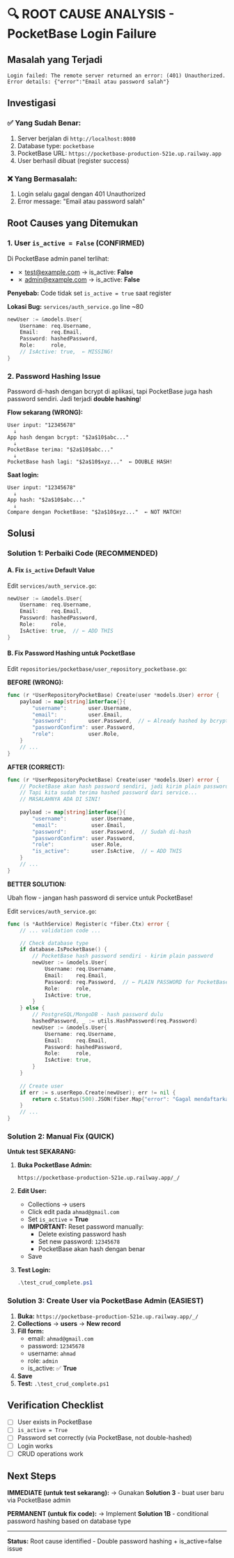 # 🔍 ROOT CAUSE ANALYSIS - PocketBase Login Failure

## Masalah yang Terjadi

```
Login failed: The remote server returned an error: (401) Unauthorized.
Error details: {"error":"Email atau password salah"}
```

## Investigasi

### ✅ Yang Sudah Benar:
1. Server berjalan di `http://localhost:8080`
2. Database type: `pocketbase`
3. PocketBase URL: `https://pocketbase-production-521e.up.railway.app`
4. User berhasil dibuat (register success)

### ❌ Yang Bermasalah:
1. Login selalu gagal dengan 401 Unauthorized
2. Error message: "Email atau password salah"

## Root Causes yang Ditemukan

### 1. **User `is_active = False` (CONFIRMED)**
Di PocketBase admin panel terlihat:
- ✗ test@example.com → is_active: **False**
- ✗ admin@example.com → is_active: **False**

**Penyebab:** Code tidak set `is_active = true` saat register

**Lokasi Bug:** `services/auth_service.go` line ~80
```go
newUser := &models.User{
    Username: req.Username,
    Email:    req.Email,
    Password: hashedPassword,
    Role:     role,
    // IsActive: true,  ← MISSING!
}
```

### 2. **Password Hashing Issue**
Password di-hash dengan bcrypt di aplikasi, tapi PocketBase juga hash password sendiri.
Jadi terjadi **double hashing**!

**Flow sekarang (WRONG):**
```
User input: "12345678"
  ↓
App hash dengan bcrypt: "$2a$10$abc..."
  ↓  
PocketBase terima: "$2a$10$abc..."
  ↓
PocketBase hash lagi: "$2a$10$xyz..."  ← DOUBLE HASH!
```

**Saat login:**
```
User input: "12345678"
  ↓
App hash: "$2a$10$abc..."
  ↓
Compare dengan PocketBase: "$2a$10$xyz..."  ← NOT MATCH!
```

## Solusi

### Solution 1: Perbaiki Code (RECOMMENDED)

#### A. Fix `is_active` Default Value

Edit `services/auth_service.go`:

```go
newUser := &models.User{
    Username: req.Username,
    Email:    req.Email,
    Password: hashedPassword,
    Role:     role,
    IsActive: true,  // ← ADD THIS
}
```

#### B. Fix Password Hashing untuk PocketBase

Edit `repositories/pocketbase/user_repository_pocketbase.go`:

**BEFORE (WRONG):**
```go
func (r *UserRepositoryPocketBase) Create(user *models.User) error {
    payload := map[string]interface{}{
        "username":       user.Username,
        "email":          user.Email,
        "password":       user.Password,  // ← Already hashed by bcrypt!
        "passwordConfirm": user.Password,
        "role":           user.Role,
    }
    // ...
}
```

**AFTER (CORRECT):**
```go
func (r *UserRepositoryPocketBase) Create(user *models.User) error {
    // PocketBase akan hash password sendiri, jadi kirim plain password!
    // Tapi kita sudah terima hashed password dari service...
    // MASALAHNYA ADA DI SINI!
    
    payload := map[string]interface{}{
        "username":        user.Username,
        "email":           user.Email,
        "password":        user.Password,  // Sudah di-hash
        "passwordConfirm": user.Password,
        "role":            user.Role,
        "is_active":       user.IsActive,  // ← ADD THIS
    }
    // ...
}
```

**BETTER SOLUTION:**

Ubah flow - jangan hash password di service untuk PocketBase!

Edit `services/auth_service.go`:

```go
func (s *AuthService) Register(c *fiber.Ctx) error {
    // ... validation code ...

    // Check database type
    if database.IsPocketBase() {
        // PocketBase hash password sendiri - kirim plain password
        newUser := &models.User{
            Username: req.Username,
            Email:    req.Email,
            Password: req.Password,  // ← PLAIN PASSWORD for PocketBase
            Role:     role,
            IsActive: true,
        }
    } else {
        // PostgreSQL/MongoDB - hash password dulu
        hashedPassword, _ := utils.HashPassword(req.Password)
        newUser := &models.User{
            Username: req.Username,
            Email:    req.Email,
            Password: hashedPassword,
            Role:     role,
            IsActive: true,
        }
    }
    
    // Create user
    if err := s.userRepo.Create(newUser); err != nil {
        return c.Status(500).JSON(fiber.Map{"error": "Gagal mendaftarkan user"})
    }
    // ...
}
```

### Solution 2: Manual Fix (QUICK)

**Untuk test SEKARANG:**

1. **Buka PocketBase Admin:**
   ```
   https://pocketbase-production-521e.up.railway.app/_/
   ```

2. **Edit User:**
   - Collections → users
   - Click edit pada `ahmad@gmail.com`
   - Set `is_active` = **True**
   - **IMPORTANT:** Reset password manually:
     - Delete existing password hash
     - Set new password: `12345678`
     - PocketBase akan hash dengan benar
   - Save

3. **Test Login:**
   ```powershell
   .\test_crud_complete.ps1
   ```

### Solution 3: Create User via PocketBase Admin (EASIEST)

1. **Buka:** `https://pocketbase-production-521e.up.railway.app/_/`
2. **Collections** → **users** → **New record**
3. **Fill form:**
   - email: `ahmad@gmail.com`
   - password: `12345678`
   - username: `ahmad`
   - role: `admin`
   - is_active: ✅ **True**
4. **Save**
5. **Test:** `.\test_crud_complete.ps1`

## Verification Checklist

- [ ] User exists in PocketBase
- [ ] `is_active = True`
- [ ] Password set correctly (via PocketBase, not double-hashed)
- [ ] Login works
- [ ] CRUD operations work

## Next Steps

**IMMEDIATE (untuk test sekarang):**
→ Gunakan **Solution 3** - buat user baru via PocketBase admin

**PERMANENT (untuk fix code):**
→ Implement **Solution 1B** - conditional password hashing based on database type

---

**Status:** Root cause identified - Double password hashing + is_active=false issue
